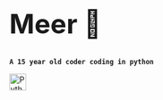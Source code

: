 <h1 style="font-size: 48px;">Meer 🌱</h1>

**`A 15 year old coder coding in python`**

  <p align="left">
<a discord.gg/duck
  </p>
<img align="left" alt="Python" width="30px" style="padding-right:10px;" src="https://cdn.jsdelivr.net/gh/devicons/devicon/icons/python/python-plain.svg" />
